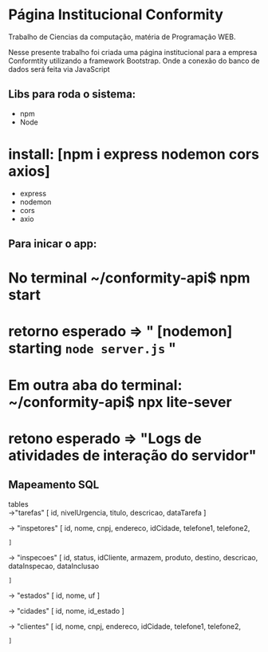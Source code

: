 # Página Institucional Conformity
Trabalho de Ciencias da computação, matéria de Programação WEB.

Nesse presente trabalho foi criada uma página institucional para a empresa Conformtity utilizando a framework Bootstrap. Onde a conexão do banco de dados será feita via JavaScript


## Libs para roda o sistema:
- npm
- Node
# install: [npm i express nodemon cors axios]
- express 
- nodemon
- cors
- axio


## Para inicar o app:
# No terminal ~/conformity-api$ npm start
# retorno esperado =>  " [nodemon] starting `node server.js` "

# Em outra aba do terminal:  ~/conformity-api$ npx lite-sever
# retono esperado => "Logs de atividades de interação do servidor"




## Mapeamento SQL
tables   
->"tarefas" 
    [
        id, 
        nivelUrgencia, 
        titulo, 
        descricao,
        dataTarefa
    ]

-> "inspetores"
    [
        id,
        nome,
        cnpj,
        endereco,
        idCidade, 
        telefone1,
        telefone2,


    ]

-> "inspecoes"
    [
        id,
        status,
        idCliente,
        armazem,
        produto,
        destino,
        descricao,
        dataInspecao,
        dataInclusao

    ]

-> "estados"
    [
        id,
        nome,
        uf
    ] 

-> "cidades" 
    [
        id,
        nome,
        id_estado
    ]


-> "clientes"
    [
        id,
        nome,
        cnpj,
        endereco, 
        idCidade,
        telefone1,
        telefone2,

    ]